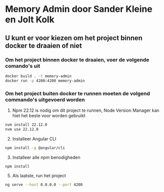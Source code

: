 # Memory Admin door Sander Kleine en Jolt Kolk

## U kunt er voor kiezen om het project binnen docker te draaien of niet

### Om het project binnen docker te draaien, voer de volgende comando's uit

```bash
docker build . -t memory-admin
docker run -p 4200:4200 memory-admin
```

### Om het project buiten docker te runnen moeten de volgend commando's uitgevoerd worden

1. Npm 22.12 is nodig om dit project te runnen, Node Version Manager kan hiet het beste voor worden gebruikt

```bash
nvm install 22.12.0
nvm use 22.12.0
```

2. Installeer Angular CLI

```bash
npm install -g @angular/cli
```

3. Installeer alle npm benodigheden

```bash
npm install
```

5. Als laatste, run het project

```bash
ng serve --host 0.0.0.0 --port 4200
```
